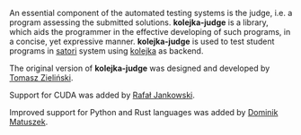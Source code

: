 An essential component of the automated testing systems is the judge, i.e. a program assessing the submitted solutions.
**kolejka-judge** is a library, which aids the programmer in the effective developing of such programs, in a concise, yet expressive manner.
**kolejka-judge** is used to test student programs in [satori](https://bitbucket.org/satoriproject/satori/) system using [kolejka](https://github.com/kolejka/kolejka) as backend.

The original version of **kolejka-judge** was designed and developed by [Tomasz Zieliński](https://github.com/zielinskit/).

Support for CUDA was added by [Rafał Jankowski](https://github.com/Raalsky/).

Improved support for Python and Rust languages was added by [Dominik Matuszek](https://github.com/DominikMatuszek/).
